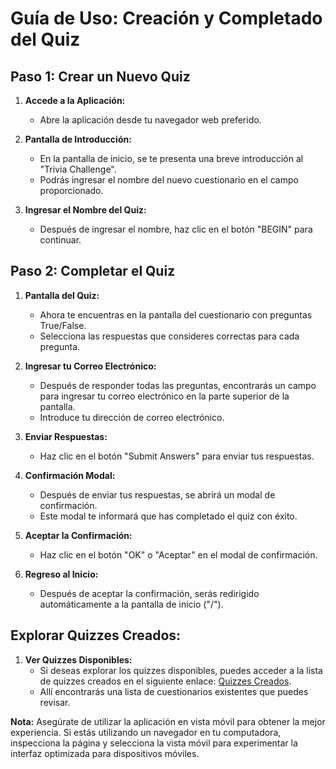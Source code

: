 # Guía de Uso: Creación y Completado del Quiz

## Paso 1: Crear un Nuevo Quiz

1. **Accede a la Aplicación:**
   - Abre la aplicación desde tu navegador web preferido.

2. **Pantalla de Introducción:**
   - En la pantalla de inicio, se te presenta una breve introducción al "Trivia Challenge".
   - Podrás ingresar el nombre del nuevo cuestionario en el campo proporcionado.

3. **Ingresar el Nombre del Quiz:**
   - Después de ingresar el nombre, haz clic en el botón "BEGIN" para continuar.

## Paso 2: Completar el Quiz

1. **Pantalla del Quiz:**
   - Ahora te encuentras en la pantalla del cuestionario con preguntas True/False.
   - Selecciona las respuestas que consideres correctas para cada pregunta.

2. **Ingresar tu Correo Electrónico:**
   - Después de responder todas las preguntas, encontrarás un campo para ingresar tu correo electrónico en la parte superior de la pantalla.
   - Introduce tu dirección de correo electrónico.

3. **Enviar Respuestas:**
   - Haz clic en el botón "Submit Answers" para enviar tus respuestas.

4. **Confirmación Modal:**
   - Después de enviar tus respuestas, se abrirá un modal de confirmación.
   - Este modal te informará que has completado el quiz con éxito.

5. **Aceptar la Confirmación:**
   - Haz clic en el botón "OK" o "Aceptar" en el modal de confirmación.

6. **Regreso al Inicio:**
   - Después de aceptar la confirmación, serás redirigido automáticamente a la pantalla de inicio ("/").

## Explorar Quizzes Creados:

1. **Ver Quizzes Disponibles:**
   - Si deseas explorar los quizzes disponibles, puedes acceder a la lista de quizzes creados en el siguiente enlace: [Quizzes Creados](https://back-code-challenge-master-production.up.railway.app/api/v1/quizzes).
   - Allí encontrarás una lista de cuestionarios existentes que puedes revisar.

**Nota:** Asegúrate de utilizar la aplicación en vista móvil para obtener la mejor experiencia. Si estás utilizando un navegador en tu computadora, inspecciona la página y selecciona la vista móvil para experimentar la interfaz optimizada para dispositivos móviles.